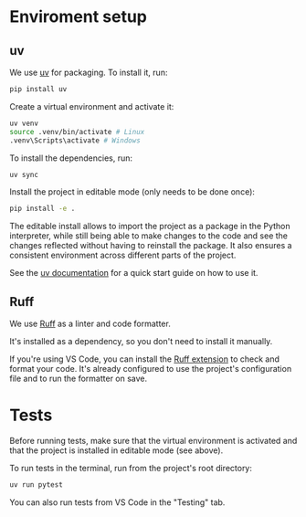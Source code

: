# Enviroment setup

## uv

We use [uv](https://github.com/astral-sh/uv) for packaging. To install it, run:

```bash
pip install uv
```

Create a virtual environment and activate it:

```bash
uv venv
source .venv/bin/activate # Linux
.venv\Scripts\activate # Windows
```

To install the dependencies, run:

```bash
uv sync
```
Install the project in editable mode (only needs to be done once):

```bash
pip install -e .
```

The editable install allows to import the project as a package in the Python interpreter, while still being able
to make changes to the code and see the changes reflected without having to reinstall the package. 
It also ensures a consistent environment across different parts of the project.

See the [uv documentation](https://docs.astral.sh/uv/guides/projects/#running-commands) for a quick start guide on how to use it.

## Ruff

We use [Ruff](https://docs.astral.sh/ruff/) as a linter and code formatter.

It's installed as a dependency, so you don't need to install it manually.

If you're using VS Code, you can install the [Ruff extension](https://marketplace.visualstudio.com/items?itemName=charliermarsh.ruff) to check and format your code. It's already configured to use the project's configuration file and to run the formatter on save.


# Tests
Before running tests, make sure that the virtual environment is activated and that the project is installed in editable mode (see above).

To run tests in the terminal, run from the project's root directory:

```bash
uv run pytest
```

You can also run tests from VS Code in the "Testing" tab.
